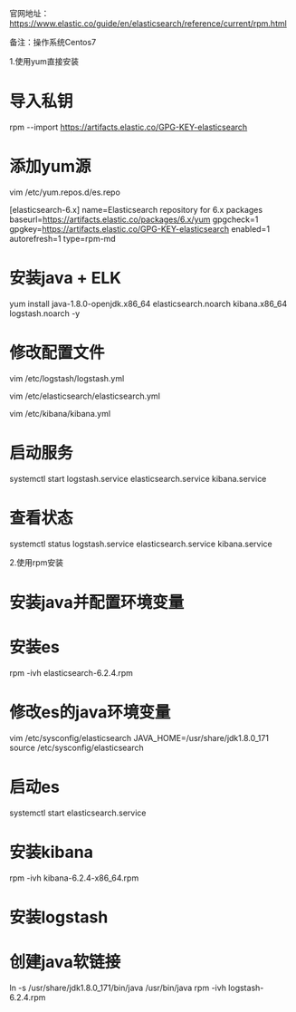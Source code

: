 官网地址：https://www.elastic.co/guide/en/elasticsearch/reference/current/rpm.html

备注：操作系统Centos7

1.使用yum直接安装
# 导入私钥
rpm --import https://artifacts.elastic.co/GPG-KEY-elasticsearch

# 添加yum源
vim /etc/yum.repos.d/es.repo

[elasticsearch-6.x]
name=Elasticsearch repository for 6.x packages
baseurl=https://artifacts.elastic.co/packages/6.x/yum
gpgcheck=1
gpgkey=https://artifacts.elastic.co/GPG-KEY-elasticsearch
enabled=1
autorefresh=1
type=rpm-md

# 安装java + ELK
yum install java-1.8.0-openjdk.x86_64 elasticsearch.noarch kibana.x86_64 logstash.noarch -y

# 修改配置文件
vim /etc/logstash/logstash.yml

vim /etc/elasticsearch/elasticsearch.yml

vim /etc/kibana/kibana.yml

# 启动服务
systemctl start logstash.service elasticsearch.service kibana.service

# 查看状态
systemctl status logstash.service elasticsearch.service kibana.service

2.使用rpm安装
# 安装java并配置环境变量

# 安装es
rpm -ivh elasticsearch-6.2.4.rpm

# 修改es的java环境变量
vim /etc/sysconfig/elasticsearch
    JAVA_HOME=/usr/share/jdk1.8.0_171
source /etc/sysconfig/elasticsearch

# 启动es
systemctl start elasticsearch.service

# 安装kibana
rpm -ivh kibana-6.2.4-x86_64.rpm

# 安装logstash
# 创建java软链接
ln -s /usr/share/jdk1.8.0_171/bin/java /usr/bin/java
rpm -ivh logstash-6.2.4.rpm
